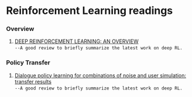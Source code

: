 # Reinforcement Learning readings


### Overview
1. [DEEP REINFORCEMENT LEARNING: AN OVERVIEW](https://arxiv.org/pdf/1701.07274.pdf)<br/>
`--A good review to briefly summarize the latest work on deep RL.`


### Policy Transfer
1. [Dialogue policy learning for combinations of noise and user simulation: transfer results](http://citeseerx.ist.psu.edu/viewdoc/download?doi=10.1.1.141.6098&rep=rep1&type=pdf)<br/>
`--A good review to briefly summarize the latest work on deep RL.`
